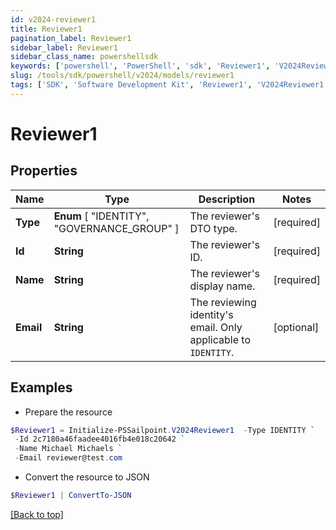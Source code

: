 ```yaml
---
id: v2024-reviewer1
title: Reviewer1
pagination_label: Reviewer1
sidebar_label: Reviewer1
sidebar_class_name: powershellsdk
keywords: ['powershell', 'PowerShell', 'sdk', 'Reviewer1', 'V2024Reviewer1'] 
slug: /tools/sdk/powershell/v2024/models/reviewer1
tags: ['SDK', 'Software Development Kit', 'Reviewer1', 'V2024Reviewer1']
---
```



# Reviewer1

## Properties

Name | Type | Description | Notes
------------ | ------------- | ------------- | -------------
**Type** |  **Enum** [  "IDENTITY",    "GOVERNANCE_GROUP" ] | The reviewer's DTO type. | [required]
**Id** | **String** | The reviewer's ID. | [required]
**Name** | **String** | The reviewer's display name. | [required]
**Email** | **String** | The reviewing identity's email. Only applicable to `IDENTITY`. | [optional] 

## Examples

- Prepare the resource
```powershell
$Reviewer1 = Initialize-PSSailpoint.V2024Reviewer1  -Type IDENTITY `
 -Id 2c7180a46faadee4016fb4e018c20642 `
 -Name Michael Michaels `
 -Email reviewer@test.com
```

- Convert the resource to JSON
```powershell
$Reviewer1 | ConvertTo-JSON
```


[[Back to top]](#) 

